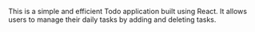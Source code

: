 This is a simple and efficient Todo application built using React. It allows users to manage their daily tasks by adding and deleting tasks.
